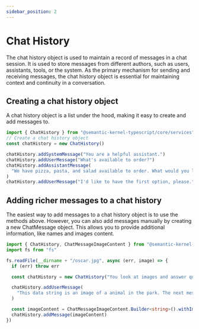 ```yaml
---
sidebar_position: 2
---
```


# Chat History

The chat history object is used to maintain a record of messages in a chat session. It is used to store messages from different authors, such as users, assistants, tools, or the system. As the primary mechanism for sending and receiving messages, the chat history object is essential for maintaining context and continuity in a conversation.

## Creating a chat history object

A chat history object is a list under the hood, making it easy to create and add messages to.

```ts
import { ChatHistory } from "@semantic-kernel-typescript/core/services"
// Create a chat history object
const chatHistory = new ChatHistory()

chatHistory.addSystemMessage("You are a helpful assistant.")
chatHistory.addUserMessage("What's available to order?")
chatHistory.addAssistantMessage(
  "We have pizza, pasta, and salad available to order. What would you like to order?"
)
chatHistory.addUserMessage("I'd like to have the first option, please.")
```

## Adding richer messages to a chat history

The easiest way to add messages to a chat history object is to use the methods above. However, you can also add messages manually by creating a new ChatMessage object. This allows you to provide additional information, like names and images content.

```ts
import { ChatHistory, ChatMessageImageContent } from "@semantic-kernel-typescript/core/services"
import fs from "fs"

fs.readFile(__dirname + "/oscar.jpg", async (err, image) => {
  if (err) throw err

  const chatHistory = new ChatHistory("You look at images and answer questions about them")

  chatHistory.addUserMessage(
    "This data string is an image of a animal in the park. The next message is the data string of the image. What animal is it?"
  )

  const imageContent = ChatMessageImageContent.Builder<string>().withImage("jpg", image).build()
  chatHistory.addMessage(imageContent)
})
```
